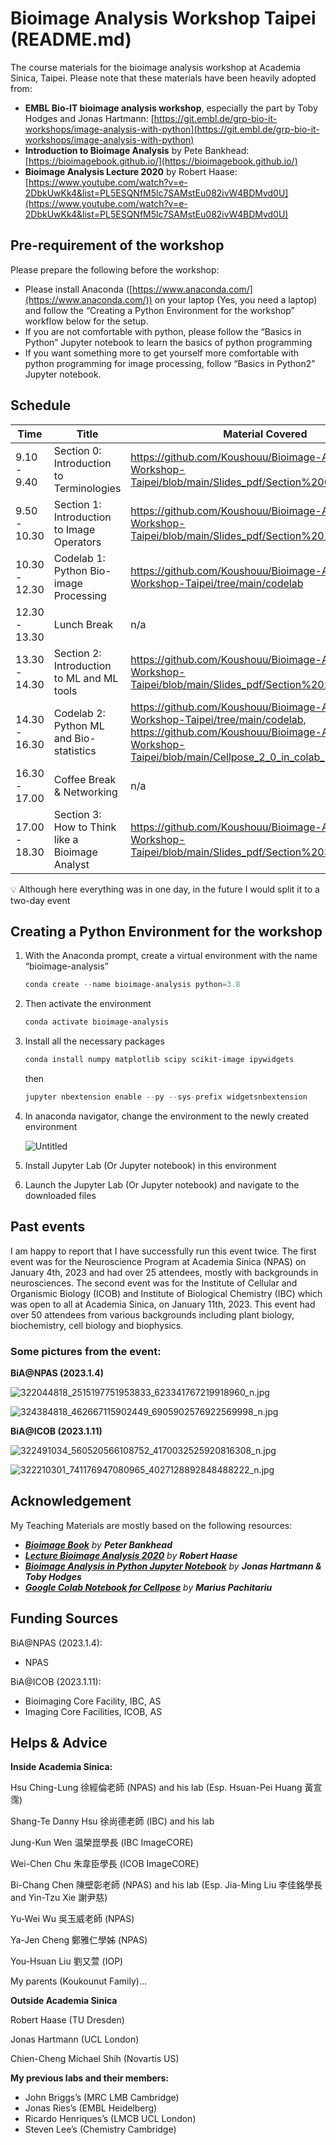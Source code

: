 # Bioimage Analysis Workshop Taipei (README.md)

The course materials for the bioimage analysis workshop at Academia Sinica, Taipei. Please note that these materials have been heavily adopted from:

- **EMBL Bio-IT bioimage analysis workshop**, especially the part by Toby Hodges and Jonas Hartmann: [https://git.embl.de/grp-bio-it-workshops/image-analysis-with-python](https://git.embl.de/grp-bio-it-workshops/image-analysis-with-python)
- **Introduction to Bioimage Analysis** by Pete Bankhead: [https://bioimagebook.github.io/](https://bioimagebook.github.io/)
- **Bioimage Analysis Lecture 2020** by Robert Haase: [https://www.youtube.com/watch?v=e-2DbkUwKk4&list=PL5ESQNfM5lc7SAMstEu082ivW4BDMvd0U](https://www.youtube.com/watch?v=e-2DbkUwKk4&list=PL5ESQNfM5lc7SAMstEu082ivW4BDMvd0U)

## Pre-requirement of the workshop

Please prepare the following before the workshop:

- Please install Anaconda ([https://www.anaconda.com/](https://www.anaconda.com/)) on your laptop (Yes, you need a laptop) and follow the “Creating a Python Environment for the workshop” workflow below for the setup.
- If you are not comfortable with python, please follow the “Basics in Python” Jupyter notebook to learn the basics of python programming
- If you want something more to get yourself more comfortable with python programming for image processing, follow “Basics in Python2” Jupyter notebook.

## Schedule

| Time | Title | Material Covered |
| --- | --- | --- |
| 9.10 - 9.40 | Section 0: Introduction to Terminologies | https://github.com/Koushouu/Bioimage-Analysis-Workshop-Taipei/blob/main/Slides_pdf/Section%200.pdf |
| 9.50 - 10.30 | Section 1: Introduction to Image Operators | https://github.com/Koushouu/Bioimage-Analysis-Workshop-Taipei/blob/main/Slides_pdf/Section%201.pdf |
| 10.30 - 12.30 | Codelab 1: Python Bio-image Processing | https://github.com/Koushouu/Bioimage-Analysis-Workshop-Taipei/tree/main/codelab |
| 12.30 - 13.30 | Lunch Break | n/a |
| 13.30 - 14.30 | Section 2: Introduction to ML and ML tools | https://github.com/Koushouu/Bioimage-Analysis-Workshop-Taipei/blob/main/Slides_pdf/Section%202.pdf |
| 14.30 - 16.30 | Codelab 2: Python ML and Bio-statistics | https://github.com/Koushouu/Bioimage-Analysis-Workshop-Taipei/tree/main/codelab, https://github.com/Koushouu/Bioimage-Analysis-Workshop-Taipei/blob/main/Cellpose_2_0_in_colab_part_1_v2.ipynb |
| 16.30 - 17.00 | Coffee Break & Networking | n/a |
| 17.00 - 18.30 | Section 3: How to Think like a Bioimage Analyst | https://github.com/Koushouu/Bioimage-Analysis-Workshop-Taipei/blob/main/Slides_pdf/Section%203.pdf |

<aside>
💡 Although here everything was in one day, in the future I would split it to a two-day event

</aside>

## Creating a Python Environment for the workshop

1. With the Anaconda prompt, create a virtual environment with the name “bioimage-analysis”
    
    ```powershell
    conda create --name bioimage-analysis python=3.8
    ```
    
2. Then activate the environment
    
    ```powershell
    conda activate bioimage-analysis
    ```
    
3. Install all the necessary packages
    
    ```powershell
    conda install numpy matplotlib scipy scikit-image ipywidgets
    ```
    
    then
    
    ```java
    jupyter nbextension enable --py --sys-prefix widgetsnbextension
    ```
    
4. In anaconda navigator, change the environment to the newly created environment
    
    ![Untitled](Bioimage%20Analysis%20Workshop%20Taipei%20(README%20md)%20713e3db33cf646a6b17ca62c7449b647/Untitled.png)
    
5. Install Jupyter Lab (Or Jupyter notebook) in this environment
6. Launch the Jupyter Lab (Or Jupyter notebook) and navigate to the downloaded files

## Past events

I am happy to report that I have successfully run this event twice. The first event was for the Neuroscience Program at Academia Sinica (NPAS) on January 4th, 2023 and had over 25 attendees, mostly with backgrounds in neurosciences. The second event was for the Institute of Cellular and Organismic Biology (ICOB) and Institute of Biological Chemistry (IBC) which was open to all at Academia Sinica, on January 11th, 2023. This event had over 50 attendees from various backgrounds including plant biology, biochemistry, cell biology and biophysics.

### Some pictures from the event:

**BiA@NPAS (2023.1.4)**

![322044818_2515197751953833_623341767219918960_n.jpg](Bioimage%20Analysis%20Workshop%20Taipei%20(README%20md)%20713e3db33cf646a6b17ca62c7449b647/322044818_2515197751953833_623341767219918960_n.jpg)

![324384818_462667115902449_6905902576922569998_n.jpg](Bioimage%20Analysis%20Workshop%20Taipei%20(README%20md)%20713e3db33cf646a6b17ca62c7449b647/324384818_462667115902449_6905902576922569998_n.jpg)

**BiA@ICOB (2023.1.11)**

![322491034_560520566108752_4170032525920816308_n.jpg](Bioimage%20Analysis%20Workshop%20Taipei%20(README%20md)%20713e3db33cf646a6b17ca62c7449b647/322491034_560520566108752_4170032525920816308_n.jpg)

![322210301_741176947080965_4027128892848488222_n.jpg](Bioimage%20Analysis%20Workshop%20Taipei%20(README%20md)%20713e3db33cf646a6b17ca62c7449b647/322210301_741176947080965_4027128892848488222_n.jpg)

## Acknowledgement

My Teaching Materials are mostly based on the following resources:

- ***[Bioimage Book](https://bioimagebook.github.io/)** by **Peter Bankhead***
- ***[Lecture Bioimage Analysis 2020](https://www.youtube.com/playlist?list=PL5ESQNfM5lc7SAMstEu082ivW4BDMvd0U)** by **Robert Haase***
- ***[Bioimage Analysis in Python Jupyter Notebook](https://git.embl.de/grp-bio-it-workshops/image-analysis-with-python)** by **Jonas Hartmann & Toby Hodges***
- ***[Google Colab Notebook for Cellpose](https://github.com/MouseLand/cellpose)** by **Marius Pachitariu***

## Funding Sources

BiA@NPAS (2023.1.4):

- NPAS

BiA@ICOB (2023.1.11):

- Bioimaging Core Facility, IBC, AS
- Imaging Core Facilities, ICOB, AS

## Helps & Advice

**Inside Academia Sinica:**

Hsu Ching-Lung 徐經倫老師 (NPAS) and his lab (Esp. Hsuan-Pei Huang 黃宣霈)

Shang-Te Danny Hsu 徐尚德老師 (IBC) and his lab

Jung-Kun Wen 温榮崑學長 (IBC ImageCORE)

Wei-Chen Chu 朱韋臣學長 (ICOB ImageCORE)

Bi-Chang Chen 陳壁彰老師 (NPAS) and his lab (Esp. Jia-Ming Liu 李佳銘學長 and Yin-Tzu Xie 謝尹慈)

Yu-Wei Wu 吳玉威老師 (NPAS)

Ya-Jen Cheng 鄭雅仁學姊 (NPAS)

You-Hsuan Liu 劉又萱 (IOP)

My parents (Koukounut Family)…

**Outside Academia Sinica**

Robert Haase (TU Dresden)

Jonas Hartmann (UCL London)

Chien-Cheng Michael Shih (Novartis US)

**My previous labs and their members:**

- John Briggs’s (MRC LMB Cambridge)
- Jonas Ries’s (EMBL Heidelberg)
- Ricardo Henriques’s (LMCB UCL London)
- Steven Lee’s (Chemistry Cambridge)
